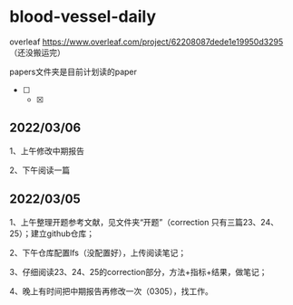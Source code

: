 # blood-vessel-daily
overleaf https://www.overleaf.com/project/62208087dede1e19950d3295 （还没搬运完）

papers文件夹是目前计划读的paper
- [ ] - [x] 

## 2022/03/06
1、上午修改中期报告

2、下午阅读一篇

## 2022/03/05
1、上午整理开题参考文献，见文件夹“开题”（correction 只有三篇23、24、25）；建立github仓库；

2、下午仓库配置lfs（没配置好），上传阅读笔记；

3、仔细阅读23、24、25的correction部分，方法+指标+结果，做笔记；

4、晚上有时间把中期报告再修改一次（0305），找工作。


